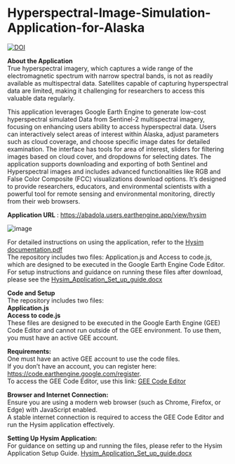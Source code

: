 # Hyperspectral-Image-Simulation-Application-for-Alaska

[![DOI](https://zenodo.org/badge/515659835.svg)](https://doi.org/10.5281/zenodo.8277599)

__About the Application__   
True hyperspectral imagery, which captures a wide range of the electromagnetic spectrum with narrow spectral bands, is not as readily available as multispectral data. Satellites capable of capturing hyperspectral data are limited, making it challenging for researchers to access this valuable data regularly.

This application leverages Google Earth Engine to generate low-cost hyperspectral simulated Data from Sentinel-2 multispectral imagery, focusing on enhancing users ability to access hyperspectral data. Users can interactively select areas of interest within Alaska, adjust parameters such as cloud coverage, and choose specific image dates for detailed examination. The interface has tools for area of interest, sliders for filtering images based on cloud cover, and dropdowns for selecting dates. The application supports downloading and exporting of both Sentinel and Hyperspectral images and includes advanced functionalities like RGB and False Color Composite (FCC) visualizations download options. It’s designed to provide researchers, educators, and environmental scientists with a powerful tool for remote sensing and environmental monitoring, directly from their web browsers.

__Application URL__ : https://abadola.users.earthengine.app/view/hysim  

![image](https://github.com/user-attachments/assets/23516356-d1d9-4909-b67d-78577a4807ac)

For detailed instructions on using the application, refer to the [Hysim documentation.pdf](https://github.com/user-attachments/files/17289974/Hysim.documentation.pdf)    
The repository includes two files: Application.js and Access to code.js, which are designed to be executed in the Google Earth Engine Code Editor.
For setup instructions and guidance on running these files after download, please see the [Hysim_Application_Set_up_guide.docx](https://github.com/user-attachments/files/17422815/Hysim_Application_Set_up_guide.docx)

__Code and Setup__  
The repository includes two files:  
__Application.js__    
__Access to code.js__    
These files are designed to be executed in the Google Earth Engine (GEE) Code Editor and cannot run outside of the GEE environment. To use them, you must have an active GEE account.    

__Requirements:__    
One must have an active GEE account to use the code files.    
If you don’t have an account, you can register here: https://code.earthengine.google.com/register.    
To access the GEE Code Editor, use this link: [GEE Code Editor](https://code.earthengine.google.com/)    

__Browser and Internet Connection:__  
Ensure you are using a modern web browser (such as Chrome, Firefox, or Edge) with JavaScript enabled.  
A stable internet connection is required to access the GEE Code Editor and run the Hysim application effectively.  

__Setting Up Hysim Application:__    
For guidance on setting up and running the files, please refer to the Hysim Application Setup Guide. [Hysim_Application_Set_up_guide.docx](https://github.com/user-attachments/files/17422815/Hysim_Application_Set_up_guide.docx)  
